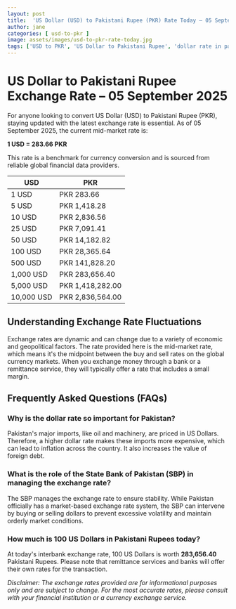 ```yaml
---
layout: post
title:  'US Dollar (USD) to Pakistani Rupee (PKR) Rate Today – 05 September 2025'
author: jane
categories: [ usd-to-pkr ]
image: assets/images/usd-to-pkr-rate-today.jpg
tags: ['USD to PKR', 'US Dollar to Pakistani Rupee', 'dollar rate in pakistan', 'today dollar rate open market', 'usa to pakistan dollar rate']
---
```


# US Dollar to Pakistani Rupee Exchange Rate – 05 September 2025

For anyone looking to convert US Dollar (USD) to Pakistani Rupee (PKR), staying updated with the latest exchange rate is essential. As of 05 September 2025, the current mid-market rate is:

**1 USD = 283.66 PKR**

This rate is a benchmark for currency conversion and is sourced from reliable global financial data providers.

| USD | PKR |
| --- | --- |
| 1 USD | PKR 283.66 |
| 5 USD | PKR 1,418.28 |
| 10 USD | PKR 2,836.56 |
| 25 USD | PKR 7,091.41 |
| 50 USD | PKR 14,182.82 |
| 100 USD | PKR 28,365.64 |
| 500 USD | PKR 141,828.20 |
| 1,000 USD | PKR 283,656.40 |
| 5,000 USD | PKR 1,418,282.00 |
| 10,000 USD | PKR 2,836,564.00 |


## Understanding Exchange Rate Fluctuations

Exchange rates are dynamic and can change due to a variety of economic and geopolitical factors. The rate provided here is the mid-market rate, which means it's the midpoint between the buy and sell rates on the global currency markets. When you exchange money through a bank or a remittance service, they will typically offer a rate that includes a small margin.

## Frequently Asked Questions (FAQs)

### Why is the dollar rate so important for Pakistan?

Pakistan's major imports, like oil and machinery, are priced in US Dollars. Therefore, a higher dollar rate makes these imports more expensive, which can lead to inflation across the country. It also increases the value of foreign debt.

### What is the role of the State Bank of Pakistan (SBP) in managing the exchange rate?

The SBP manages the exchange rate to ensure stability. While Pakistan officially has a market-based exchange rate system, the SBP can intervene by buying or selling dollars to prevent excessive volatility and maintain orderly market conditions.

### How much is 100 US Dollars in Pakistani Rupees today?

At today's interbank exchange rate, 100 US Dollars is worth **283,656.40** Pakistani Rupees. Please note that remittance services and banks will offer their own rates for the transaction.



*Disclaimer: The exchange rates provided are for informational purposes only and are subject to change. For the most accurate rates, please consult with your financial institution or a currency exchange service.*
